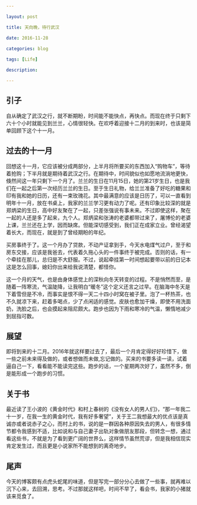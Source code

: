 ```yaml
--- 

layout: post 

title: 天向晚，待行武汉

date: 2016-11-28

categories: blog
 
tags: [Life]

description: 

---
```


## 引子

自从确定了武汉之行，就不断期盼，时间能不能快点，再快点。而现在终于只剩下六十个小时就能见到兰兰，心情很轻快。在欢呼着迎接十二月的到来时，也该是简单回顾下这个十一月。

## 过去的十一月

回想这十一月，它应该被分成两部分，上半月将所要买的东西加入“购物车”，等待着抢购；下半月就是期待着武汉之行。在期待中，时间貌似也如愿地流淌地更快，倏然间这一年只剩下一个月了。兰兰的生日在11月15日，她的第21岁生日，也是我们在一起之后第一次经历兰兰的生日。至于生日礼物，给兰兰准备了好吃的糖果和印有我和她的日历，还有一束玫瑰花。其中最满意的应该是日历了，可以一直看到明年十一月，放在书桌上，我家的兰兰学习更有动力了呢。还有印象比较深的就是郑炳梁的生日，高中好友聚在了一起，只差张强说有事未来。不过即使这样，聚在一起的人还是多了起来，九个人。郑炳梁和张涛的老婆都带过来了，屠博伦的老婆上课，兰兰还在上学，因而缺席。但能深切感受到，我们正在成家立业。曾经渴望着长大，而现在，就是到了曾经期盼的年纪。

买房事终于了。这一个月办了贷款，不动产证拿到手，今天水电煤气过户，至于和房东交接，应该是我爸去，代表着久拖心头的一件事终于被完成。否则的话，有一个牵挂在那儿，总归是不大舒服。不过，说起牵挂第一时间想起要带以前的日记本这是怎么回事，媳妇你出来给我说清楚，都怪你。

这一个月的天气，也是由身体感觉上的深秋向冬天转变的过程。不是悄然而至，是随着一阵寒流，气温陡降，让我明白“暖冬”这个定义还言之过早。在脑海中冬天是下着雪但是不冷，而事实是恨不得一天二十四小时窝在被子里。泡了一杯热茶，也不久就凉下来，赶着多喝点，少了点闲适的感觉。皮肤也愈加干燥，即使不用洗面奶，洗脸之后，也会摸起来阻尼颇大。跑步也因为下雨和寒冷的气温，懒惰地减少到屈指可数。

## 展望

即将到来的十二月。2016年就这样要过去了，最后一个月肯定得好好珍惜下，做一些之前未来得及做的，或者想做而未做,忘记做的。买来的书要多读一读，试着逼自己一下，看看能不能读完这些。跑步的话，一个星期两次好了，虽然不多，倒是能形成一个跑步的习惯。

## 关于书

最近读了王小波的《黄金时代》和村上春树的《没有女人的男人们》，“那一年我二十一岁，在我一生的黄金时代，我有好多奢望”，关于王二我想最大的优点该是真诚亦或者说赤子之心，而村上的书，说的是一群因各种原因失去的男人，有很多情节都令我感到不适，比如说和与自己妻子出轨对象做朋友那段，但转念一想，通过看这些书，不就是为了看到更广阔的世界么，这样情节虽然荒谬，但是我相信现实肯定发生过，而且更是小说家所不能想到的离奇地步。

## 尾声

今天的博客颇有点虎头蛇尾的味道，但是写完一部分分心去做了一些事，就再难以沉下心来，去回溯，思考。不过那就这样吧，时间不早了，看会书，我家的小猪就该来觅食了。
